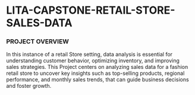 # LITA-CAPSTONE-RETAIL-STORE-SALES-DATA

### PROJECT OVERVIEW
In this instance of a retail Store setting, data analysis is essential for understanding customer behavior, optimizing inventory, and improving sales strategies.
This Project centers on analyzing sales data for a fashion retail store to uncover key insights such as top-selling products, regional 
performance, and monthly sales trends, that can guide business decisions and foster growth.
